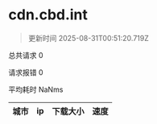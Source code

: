 
  # cdn.cbd.int

  > 更新时间 2025-08-31T00:51:20.719Z
  
  总共请求 0

  请求报错 0

  平均耗时 NaNms

|城市|ip|下载大小|速度|
|-----|----------|---|---|

  